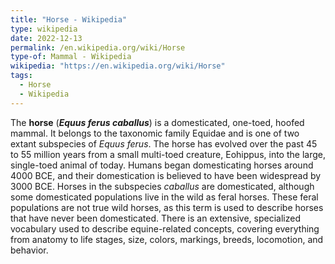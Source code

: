 ```yaml
---
title: "Horse - Wikipedia"
type: wikipedia
date: 2022-12-13
permalink: /en.wikipedia.org/wiki/Horse
type-of: Mammal - Wikipedia
wikipedia: "https://en.wikipedia.org/wiki/Horse"
tags:
  - Horse
  - Wikipedia
---
```

The **horse** (***Equus ferus caballus***) is a domesticated, one-toed, hoofed mammal. It belongs to the taxonomic family Equidae and is one of two extant subspecies of *Equus ferus*. The horse has evolved over the past 45 to 55 million years from a small multi-toed creature, Eohippus, into the large, single-toed animal of today. Humans began domesticating horses around 4000 BCE, and their domestication is believed to have been widespread by 3000 BCE. Horses in the subspecies *caballus* are domesticated, although some domesticated populations live in the wild as feral horses. These feral populations are not true wild horses, as this term is used to describe horses that have never been domesticated. There is an extensive, specialized vocabulary used to describe equine-related concepts, covering everything from anatomy to life stages, size, colors, markings, breeds, locomotion, and behavior.